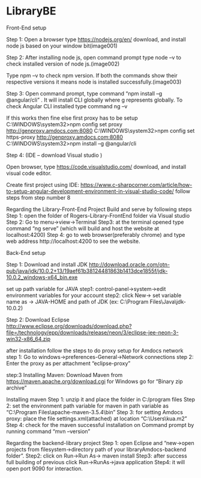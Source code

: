 # LibraryBE

Front-End setup

Step 1:
Open a browser type https://nodejs.org/en/  download, and install node js based on your window bit(image001)

Step 2:
After installing node js, open command prompt type node –v to check installed version of node js.(image002)

Type npm –v to check npm version. If both the commands show their respective versions it means node is installed successfully.(image003)

Step 3:
Open command prompt, type command “npm install –g @angular/cli” . It will install CLI globally where g represents globally. To check Angular CLI installed type command ng –v

If this works then fine else first proxy has to be setup
C:\WINDOWS\system32>npm config set proxy http://genproxy.amdocs.com:8080
C:\WINDOWS\system32>npm config set https-proxy http://genproxy.amdocs.com:8080
C:\WINDOWS\system32>npm install –g @angular/cli

Step 4: (IDE – download Visual studio )

Open browser, type https://code.visualstudio.com/ download, and install visual code editor.

Create first project using IDE:
https://www.c-sharpcorner.com/article/how-to-setup-angular-development-environment-in-visual-studio-code/
follow steps from step number 8

Regarding the Library-Front-End Project
Build and serve by following steps 
Step 1: open the folder of  Rogers-Library-FrontEnd folder via Visual studio
Step 2: Go to menu->view->Terminal
Step3: at the terminal opened type command “ng serve” (which will build and host the website at localhost:4200)
Step 4: go to web browser(preferably chrome) and type web address http://localhost:4200 to see the website.


Back-End setup

Step 1:
Download  and install JDK
http://download.oracle.com/otn-pub/java/jdk/10.0.2+13/19aef61b38124481863b1413dce1855f/jdk-10.0.2_windows-x64_bin.exe

set up path variable for JAVA
step1: control-panel->system->edit environment variables for your account
step2: click New-> set variable name as -> JAVA-HOME and path of JDK (ex: C:\Program Files\Java\jdk-10.0.2)

Step 2:
Download Eclipse
http://www.eclipse.org/downloads/download.php?file=/technology/epp/downloads/release/neon/3/eclipse-jee-neon-3-win32-x86_64.zip

after installation follow the steps to do proxy setup for Amdocs network
step 1: Go to windows->preferences-General->Network connections
step 2: Enter the proxy as per attachment “eclipse-proxy”

step:3 
Installing Maven:
Download Maven from https://maven.apache.org/download.cgi for Windows go for “Binary zip archive”

Installing maven
Step 1: unzip it and place the folder in C:/program files
Step 2: set the environment path variable for maven in path variable as “C:\Program Files\apache-maven-3.5.4\bin”
Step 3: for setting Amdocs proxy: place the file settings.xml(attached) at location “C:\Users\kua\.m2” 
Step 4: check for the maven successful installation on Command prompt by running command “mvn –version”

Regarding the backend-library  project 
Step 1: open Eclipse and “new->open projects from filesystem->directory path of your libraryAmdocs-backend folder”.
Step2: click on Run->Run As-> maven install
Step3: after success full building of previous click  Run->RunAs->java application
Step4: it will open port 9090 for interaction.


